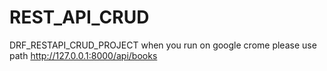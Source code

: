 # REST_API_CRUD
DRF_RESTAPI_CRUD_PROJECT
when you run on google crome please use path http://127.0.0.1:8000/api/books
